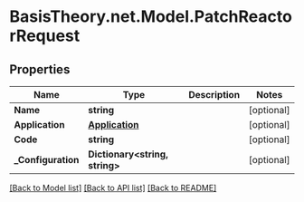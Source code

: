 # BasisTheory.net.Model.PatchReactorRequest

## Properties

Name | Type | Description | Notes
------------ | ------------- | ------------- | -------------
**Name** | **string** |  | [optional] 
**Application** | [**Application**](Application.md) |  | [optional] 
**Code** | **string** |  | [optional] 
**_Configuration** | **Dictionary&lt;string, string&gt;** |  | [optional] 

[[Back to Model list]](../README.md#documentation-for-models) [[Back to API list]](../README.md#documentation-for-api-endpoints) [[Back to README]](../README.md)

